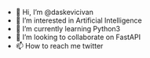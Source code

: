- 👋 Hi, I’m @daskevicivan
- 👀 I’m interested in Artificial Intelligence
- 🌱 I’m currently learning Python3
- 💞️ I’m looking to collaborate on FastAPI
- 📫 How to reach me twitter

<!---
daskevicivan/daskevicivan is a ✨ special ✨ repository because its `README.md` (this file) appears on your GitHub profile.
You can click the Preview link to take a look at your changes.
--->
